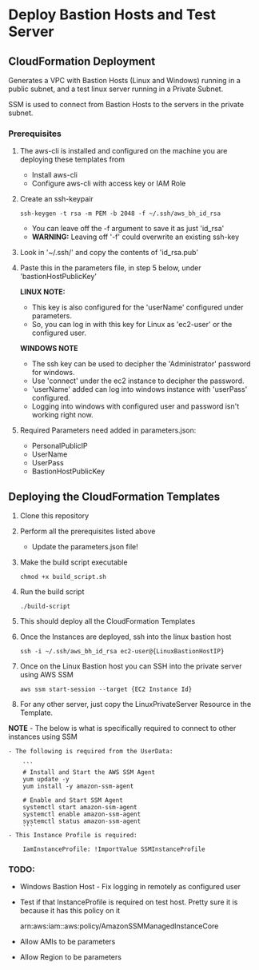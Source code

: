 <h1>Deploy Bastion Hosts and Test Server</h1>
<h2>CloudFormation Deployment</h2>

Generates a VPC with Bastion Hosts (Linux and Windows) running in a public subnet, and a test linux server running in a Private Subnet.

SSM is used to connect from Bastion Hosts to the servers in the private subnet.

<h3>Prerequisites</h3>

1. The aws-cli is installed and configured on the machine you are deploying these templates from 
    
    - Install aws-cli
    - Configure aws-cli with access key or IAM Role

2. Create an ssh-keypair
    
    `ssh-keygen -t rsa -m PEM -b 2048 -f ~/.ssh/aws_bh_id_rsa`

    - You can leave off the -f argument to save it as just 'id_rsa'
    - <b>WARNING:</b> Leaving off '-f' could overwrite an existing ssh-key
    
3. Look in '\~/.ssh/' and copy the contents of 'id_rsa.pub' 

4. Paste this in the parameters file, in step 5 below, under 'bastionHostPublicKey'

    <b>LINUX NOTE:</b>
     - This key is also configured for the 'userName' configured under parameters.
     - So, you can log in with this key for Linux as 'ec2-user' or the configured user.

    <b>WINDOWS NOTE</b>
     - The ssh key can be used to decipher the 'Administrator' password for windows.
     - Use 'connect' under the ec2 instance to decipher the password.
     - 'userName' added can log into windows instance with 'userPass' configured.
     - Logging into windows with configured user and password isn't working right now. 

5. Required Parameters need added in parameters.json:

    - PersonalPublicIP
    - UserName
    - UserPass
    - BastionHostPublicKey

<h2>Deploying the CloudFormation Templates</h2>

1. Clone this repository

2. Perform all the prerequisites listed above

    - Update the parameters.json file!

3. Make the build script executable

    `chmod +x build_script.sh`

4. Run the build script

    `./build-script`

5. This should deploy all the CloudFormation Templates

6. Once the Instances are deployed, ssh into the linux bastion host

    `ssh -i ~/.ssh/aws_bh_id_rsa ec2-user@{LinuxBastionHostIP}`

7. Once on the Linux Bastion host you can SSH into the private server using AWS SSM

    `aws ssm start-session --target {EC2 Instance Id}`

8. For any other server, just copy the LinuxPrivateServer Resource in the Template.

<b>NOTE</b> - The below is what is specifically required to connect to other instances using SSM

    - The following is required from the UserData:

        ```
        # Install and Start the AWS SSM Agent
        yum update -y
        yum install -y amazon-ssm-agent

        # Enable and Start SSM Agent
        systemctl start amazon-ssm-agent
        systemctl enable amazon-ssm-agent
        systemctl status amazon-ssm-agent
        ```
    - This Instance Profile is required:
        
        IamInstanceProfile: !ImportValue SSMInstanceProfile

<h3>TODO:</h3>

- Windows Bastion Host - Fix logging in remotely as configured user

- Test if that InstanceProfile is required on test host. Pretty sure it is because it has this policy on it
    
    arn:aws:iam::aws:policy/AmazonSSMManagedInstanceCore

- Allow AMIs to be parameters

- Allow Region to be parameters
